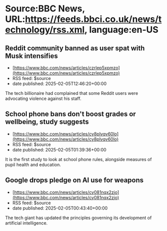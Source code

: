 # Source:BBC News, URL:https://feeds.bbci.co.uk/news/technology/rss.xml, language:en-US

## Reddit community banned as user spat with Musk intensifies
 - [https://www.bbc.com/news/articles/czrlep5xpmzo](https://www.bbc.com/news/articles/czrlep5xpmzo)
 - RSS feed: $source
 - date published: 2025-02-05T12:46:20+00:00

The tech billionaire had complained that some Reddit users were advocating violence against his staff.

## School phone bans don't boost grades or wellbeing, study suggests
 - [https://www.bbc.com/news/articles/cy8plvqv60lo](https://www.bbc.com/news/articles/cy8plvqv60lo)
 - RSS feed: $source
 - date published: 2025-02-05T01:39:36+00:00

It is the first study to look at school phone rules, alongside measures of pupil health and education.

## Google drops pledge on AI use for weapons
 - [https://www.bbc.com/news/articles/cy081nqx2zjo](https://www.bbc.com/news/articles/cy081nqx2zjo)
 - RSS feed: $source
 - date published: 2025-02-05T00:43:40+00:00

The tech giant has updated the principles governing its development of artificial intelligence.

